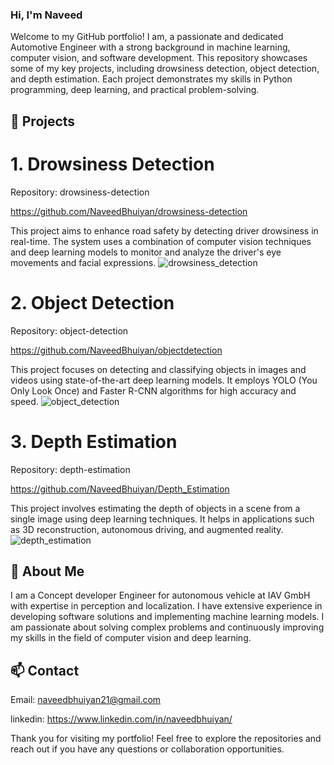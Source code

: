 ### Hi, I'm Naveed

Welcome to my GitHub portfolio! I am, a passionate and dedicated Automotive Engineer with a strong background in machine learning, computer vision, and software development. This repository showcases some of my key projects, including drowsiness detection, object detection, and depth estimation. Each project demonstrates my skills in Python programming, deep learning, and practical problem-solving.

## 🔭 Projects
# 1. Drowsiness Detection
Repository: drowsiness-detection

https://github.com/NaveedBhuiyan/drowsiness-detection

This project aims to enhance road safety by detecting driver drowsiness in real-time. The system uses a combination of computer vision techniques and deep learning models to monitor and analyze the driver's eye movements and facial expressions.
![drowsiness_detection](https://github.com/user-attachments/assets/0b3325be-8d5c-4a7e-80a1-185d239ce876)

# 2. Object Detection
Repository: object-detection

https://github.com/NaveedBhuiyan/objectdetection

This project focuses on detecting and classifying objects in images and videos using state-of-the-art deep learning models. It employs YOLO (You Only Look Once) and Faster R-CNN algorithms for high accuracy and speed.
![object_detection](https://github.com/user-attachments/assets/62a285ae-4729-44ad-a1b8-3d8f69645207)

# 3. Depth Estimation
Repository: depth-estimation

https://github.com/NaveedBhuiyan/Depth_Estimation

This project involves estimating the depth of objects in a scene from a single image using deep learning techniques. It helps in applications such as 3D reconstruction, autonomous driving, and augmented reality.
![depth_estimation](https://github.com/user-attachments/assets/703df597-c77b-45da-8fcf-319829c59b44)

## 💬 About Me
I am a Concept developer Engineer for autonomous vehicle at IAV GmbH with expertise in perception and localization. I have extensive experience in developing software solutions and implementing machine learning models. I am passionate about solving complex problems and continuously improving my skills in the field of computer vision and deep learning.

## 📫 Contact
Email: naveedbhuiyan21@gmail.com

linkedin: https://www.linkedin.com/in/naveedbhuiyan/

Thank you for visiting my portfolio! Feel free to explore the repositories and reach out if you have any questions or collaboration opportunities.


<!--
**NaveedBhuiyan/NaveedBhuiyan** is a ✨ _special_ ✨ repository because its `README.md` (this file) appears on your GitHub profile.

Here are some ideas to get you started:

- 🔭 I’m currently working on ...
- 🌱 I’m currently learning ...
- 👯 I’m looking to collaborate on ...
- 🤔 I’m looking for help with ...
- 💬 Ask me about ...
- 📫 How to reach me: ...
- 😄 Pronouns: ...
- ⚡ Fun fact: ...
-->
